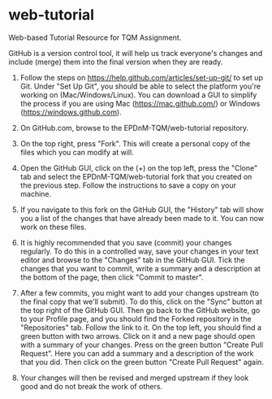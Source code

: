 # web-tutorial
Web-based Tutorial Resource for TQM Assignment.

GitHub is a version control tool, it will help us track everyone's changes and 
include (merge) them into the final version when they are ready.  

1. Follow the steps on https://help.github.com/articles/set-up-git/ to set up Git.
Under "Set Up Git", you should be able to select the platform you're working on 
(Mac/Windows/Linux). You can download a GUI to simplify the process if you are 
using Mac (https://mac.github.com/) or Windows (https://windows.github.com).

2. On GitHub.com, browse to the EPDnM-TQM/web-tutorial repository.

3. On the top right, press "Fork". This will create a personal copy of the files 
which you can modify at will.

4. Open the GitHub GUI, click on the (+) on the top left, press the "Clone" tab and 
select the EPDnM-TQM/web-tutorial fork that you created on the previous step. 
Follow the instructions to save a copy on your machine. 

5. If you navigate to this fork on the GitHub GUI, the "History" tab will show you a 
list of the changes that have already been made to it. You can now work on these 
files. 

6. It is highly recommended that you save (commit) your changes regularly. To 
do this in a controlled way, save your changes in your text editor and 
browse to the "Changes" tab in the GitHub GUI. Tick the changes that you want 
to commit, write a summary and a description at the bottom of the page, then 
click "Commit to master".

7. After a few commits, you might want to add your changes upstream 
(to the final copy that we'll submit). To do this, click on the "Sync" button at the 
top right of the GitHub GUI. Then go back to the GitHub website, go to your Profile 
page, and you should find the Forked repository in the "Repositories" tab. Follow 
the link to it. On the top left, you should find a green button with two arrows. 
Click on it and a new page should open with a summary of your changes. Press on 
the green button "Create Pull Request". Here you can add a summary and a 
description of the work that you did. Then click on the green button "Create Pull 
Request" again. 

8. Your changes will then be revised and merged upstream if they look good and
do not break the work of others. 

